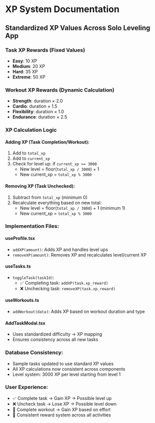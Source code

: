 # XP System Documentation

## Standardized XP Values Across Solo Leveling App

### Task XP Rewards (Fixed Values)
- **Easy**: 10 XP
- **Medium**: 20 XP  
- **Hard**: 35 XP
- **Extreme**: 50 XP

### Workout XP Rewards (Dynamic Calculation)
- **Strength**: duration × 2.0
- **Cardio**: duration × 1.5
- **Flexibility**: duration × 1.0
- **Endurance**: duration × 2.5

### XP Calculation Logic

#### Adding XP (Task Completion/Workout):
1. Add to `total_xp`
2. Add to `current_xp`
3. Check for level up: if `current_xp >= 3000`
   - New level = floor(`total_xp / 3000`) + 1
   - New current_xp = `total_xp % 3000`

#### Removing XP (Task Unchecked):
1. Subtract from `total_xp` (minimum 0)
2. Recalculate everything based on new total:
   - New level = floor(`total_xp / 3000`) + 1 (minimum 1)
   - New current_xp = `total_xp % 3000`

### Implementation Files:

#### useProfile.tsx
- `addXP(amount)`: Adds XP and handles level ups
- `removeXP(amount)`: Removes XP and recalculates level/current XP

#### useTasks.ts  
- `toggleTask(taskId)`: 
  - ✅ Completing task: `addXP(task.xp_reward)`
  - ❌ Unchecking task: `removeXP(task.xp_reward)`

#### useWorkouts.ts
- `addWorkout(data)`: Adds XP based on workout duration and type

#### AddTaskModal.tsx
- Uses standardized difficulty → XP mapping
- Ensures consistency across all new tasks

### Database Consistency:
- Sample tasks updated to use standard XP values
- All XP calculations now consistent across components
- Level system: 3000 XP per level starting from level 1

### User Experience:
- ✅ Complete task → Gain XP → Possible level up
- ❌ Uncheck task → Lose XP → Possible level down
- 💪 Complete workout → Gain XP based on effort
- 🎯 Consistent reward system across all activities
